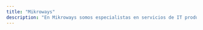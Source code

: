 ```yaml
---
title: "Mikroways"
description: "En Mikroways somos especialistas en servicios de IT productivos y nuestra misión es construir puentes, usando la tecnología adecuada, que les permitan a nuestros clientes conquistar y materializar sus ideas."
---
```


